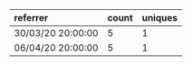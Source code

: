 | referrer          | count | uniques |
| :---------------- | :---- | :------ |
| 30/03/20 20:00:00 | 5     | 1       |
| 06/04/20 20:00:00 | 5     | 1       |